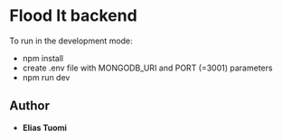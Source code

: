 # Flood It backend

To run in the development mode:
- npm install
- create .env file with MONGODB_URI and PORT (=3001) parameters
- npm run dev

## Author

* **Elias Tuomi**
